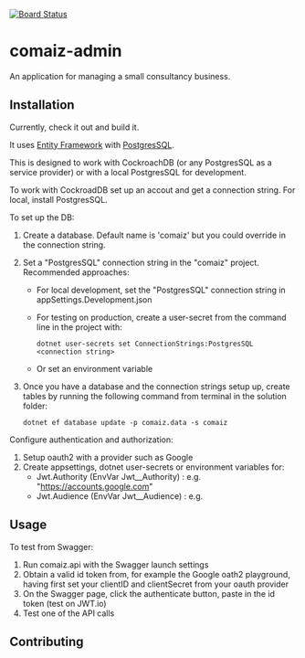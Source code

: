 [![Board Status](https://danbowker.visualstudio.com/5df69691-7dcf-4009-8166-6e69c4715f85/4057cef7-a02c-4d79-b5f5-028c3e1549ae/_apis/work/boardbadge/72e7a0b8-d5d2-4129-8d9b-2d7e2b9ae9bb)](https://danbowker.visualstudio.com/5df69691-7dcf-4009-8166-6e69c4715f85/_boards/board/t/4057cef7-a02c-4d79-b5f5-028c3e1549ae/Microsoft.RequirementCategory)

# comaiz-admin

An application for managing a small consultancy business.

## Installation

Currently, check it out and build it.

It uses [Entity Framework](https://learn.microsoft.com/en-us/ef/) with [PostgresSQL](https://www.postgresql.org/).

This is designed to work with CockroachDB (or any PostgresSQL as a service provider) or with a local PostgresSQL for development.

To work with CockroadDB set up an accout and get a connection string. For local, install PostgresSQL.

To set up the DB:

1. Create a database. Default name is 'comaiz' but you could override in the connection string.
2. Set a "PostgresSQL" connection string in the "comaiz" project. Recommended approaches:
   + For local development, set the "PostgresSQL" connection string in appSettings.Development.json
   + For testing on production, create a user-secret from the command line in the project with:

        ```text
        dotnet user-secrets set ConnectionStrings:PostgresSQL <connection string>
        ```
    + Or set an environment variable

3. Once you have a database and the connection strings setup up, create tables by running the following command from terminal in the solution folder:

    ```text
    dotnet ef database update -p comaiz.data -s comaiz
    ```

Configure authentication and authorization:

1. Setup oauth2 with a provider such as Google
2. Create appsettings, dotnet user-secrets or environment variables for:
   + Jwt.Authority (EnvVar Jwt__Authority) : e.g. "https://accounts.google.com"
   + Jwt.Audience (EnvVar Jwt__Audience) : e.g. <Your Google oauth2 client ID>

## Usage

To test from Swagger:

1. Run comaiz.api with the Swagger launch settings
2. Obtain a valid id token from, for example the Google oath2 playground, having first set your clientID and clientSecret from your oauth provider
3. On the Swagger page, click the authenticate button, paste in the id token (test on JWT.io)
4. Test one of the API calls

## Contributing
